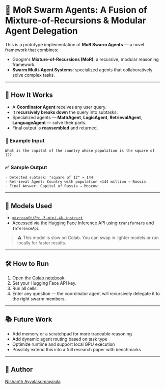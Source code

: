 # 🧠 MoR Swarm Agents: A Fusion of Mixture-of-Recursions & Modular Agent Delegation

This is a prototype implementation of **MoR Swarm Agents** — a novel framework that combines:

- Google's **Mixture-of-Recursions (MoR)**: a recursive, modular reasoning framework.
- **Swarm Multi-Agent Systems**: specialized agents that collaboratively solve complex tasks.

---

## 🚀 How It Works

- A **Coordinator Agent** receives any user query.
- It **recursively breaks down** the query into subtasks.
- Specialized agents — **MathAgent**, **LogicAgent**, **RetrievalAgent**, **LanguageAgent** — solve their parts.
- Final output is **reassembled** and returned.

### 🧪 Example Input

```
What is the capital of the country whose population is the square of 12?
```

### ✅ Sample Output

```
- Detected subtask: "square of 12" → 144
- Retrieval Agent: Country with population ≈144 million → Russia
- Final Answer: Capital of Russia → Moscow
```

---

## 🤖 Models Used

- [`microsoft/Phi-3-mini-4k-instruct`](https://huggingface.co/microsoft/Phi-3-mini-4k-instruct)
- Accessed via the Hugging Face Inference API using `transformers` and `InferenceApi`

> ⚠️ This model is slow on Colab. You can swap in lighter models or run locally for faster results.

---

## 🛠️ How to Run

1. Open the [Colab notebook](./MoR_Swarm_Agents.ipynb)
2. Set your Hugging Face API key.
3. Run all cells.
4. Enter any question — the coordinator agent will recursively delegate it to the right swarm members.

---

## 📚 Future Work

- Add memory or a scratchpad for more traceable reasoning
- Add dynamic agent routing based on task type
- Optimize runtime and support local GPU execution
- Possibly extend this into a full research paper with benchmarks

---

## 👤 Author

[Nishanth Ayyalasomayajula](https://www.linkedin.com/in/nishanthayyala/)
